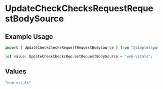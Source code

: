 # UpdateCheckChecksRequestRequestBodySource

## Example Usage

```typescript
import { UpdateCheckChecksRequestRequestBodySource } from "@simplesagar/vercel/models/updatecheckop.js";

let value: UpdateCheckChecksRequestRequestBodySource = "web-vitals";
```

## Values

```typescript
"web-vitals"
```